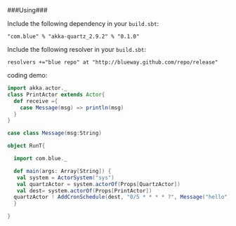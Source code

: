 ###Using###

Include the following dependency in your `build.sbt`:

    "com.blue" % "akka-quartz_2.9.2" % "0.1.0"

Include the following resolver in your `build.sbt`:
    
    resolvers +="blue repo" at "http://blueway.github.com/repo/release"

coding demo:

```scala
import akka.actor._
class PrintActor extends Actor{
  def receive ={
    case Message(msg) => println(msg)
  }
}

case class Message(msg:String)

object RunT{

  import com.blue._

  def main(args: Array[String]) {
   val system = ActorSystem("sys") 
   val quartzActor = system.actorOf(Props[QuartzActor])
   val dest= system.actorOf(Props[PrintActor])
  quartzActor ! AddCronSchedule(dest, "0/5 * * * * ?", Message("hello"))
  }

}

```
